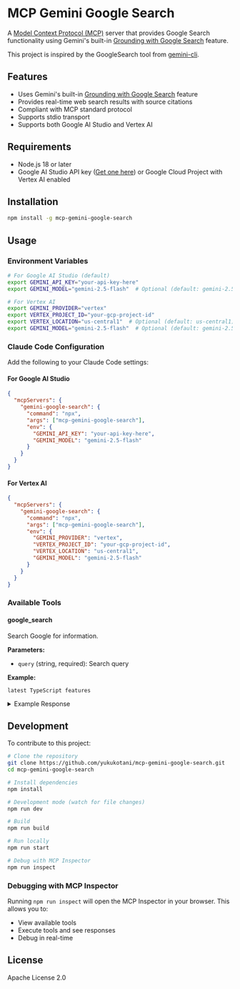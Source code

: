 # MCP Gemini Google Search

A [Model Context Protocol (MCP)](https://modelcontextprotocol.io) server that provides Google Search functionality using Gemini's built-in [Grounding with Google Search](https://ai.google.dev/gemini-api/docs/google-search) feature.

This project is inspired by the GoogleSearch tool from [gemini-cli](https://github.com/google-gemini/gemini-cli/blob/9897a2b80a6f371363faf1345f406ea581b841db/docs/tools/web-search.md).

## Features

- Uses Gemini's built-in [Grounding with Google Search](https://ai.google.dev/gemini-api/docs/google-search) feature
- Provides real-time web search results with source citations
- Compliant with MCP standard protocol
- Supports stdio transport
- Supports both Google AI Studio and Vertex AI

## Requirements

- Node.js 18 or later
- Google AI Studio API key ([Get one here](https://aistudio.google.com/)) or Google Cloud Project with Vertex AI enabled

## Installation

```bash
npm install -g mcp-gemini-google-search
```

## Usage

### Environment Variables

```bash
# For Google AI Studio (default)
export GEMINI_API_KEY="your-api-key-here"
export GEMINI_MODEL="gemini-2.5-flash"  # Optional (default: gemini-2.5-flash)

# For Vertex AI
export GEMINI_PROVIDER="vertex"
export VERTEX_PROJECT_ID="your-gcp-project-id"
export VERTEX_LOCATION="us-central1"  # Optional (default: us-central1)
export GEMINI_MODEL="gemini-2.5-flash"  # Optional (default: gemini-2.5-flash)
```

### Claude Code Configuration

Add the following to your Claude Code settings:

#### For Google AI Studio
```json
{
  "mcpServers": {
    "gemini-google-search": {
      "command": "npx",
      "args": ["mcp-gemini-google-search"],
      "env": {
        "GEMINI_API_KEY": "your-api-key-here",
        "GEMINI_MODEL": "gemini-2.5-flash"
      }
    }
  }
}
```

#### For Vertex AI
```json
{
  "mcpServers": {
    "gemini-google-search": {
      "command": "npx",
      "args": ["mcp-gemini-google-search"],
      "env": {
        "GEMINI_PROVIDER": "vertex",
        "VERTEX_PROJECT_ID": "your-gcp-project-id",
        "VERTEX_LOCATION": "us-central1",
        "GEMINI_MODEL": "gemini-2.5-flash"
      }
    }
  }
}
```

### Available Tools

#### google_search

Search Google for information.

**Parameters:**
- `query` (string, required): Search query

**Example:**
```
latest TypeScript features
```

<details>
<summary>Example Response</summary>

```
It appears you're asking about the latest features in TypeScript. Here's a summary of recent updates and key features, based on the provided search results:

**Key Features in Recent TypeScript Updates:**

*   **Satisfies Operator:** This operator lets you specify that a value conforms to a specific type without fully enforcing it.[1,2]
*   **Const Type Parameters:** Using `const` with type parameters provides more precision with function generics, helping specify literal types and prevent unwanted transformations.[2] This ensures arrays are treated as immutable, maintaining their literal types.[2]
*   **Improved Enum Types:** Enums are more robust, especially `const enum`, which optimizes enums by inlining their values at compile time.[2] From version 5.0, all enums are treated as a type union, even with calculated values.[1]
*   **Template Literal Types:** Template literal types are more expressive, allowing you to create types that build on literals, similar to JavaScript template strings.[2]
*   **Unions and Intersections with Discriminated Unions:** TypeScript offers better handling for union and intersection types, which are frequently used to build flexible types.[2] Discriminated unions allow you to create complex structures with ease and clear type guards.[2]
*   **New ECMAScript Set Methods:** Support for new methods like `union`, `intersection`, and `difference` for more powerful set operations.[3]

**TypeScript 5.8 Highlights (March 2025):**

*   **Module Node18 Flag:** Provides a stable reference point for users fixed on Node.js 18, without incorporating certain behaviors of `--module nodenext`.[4]
*   **Optimizations:** Introduces optimizations that improve the time to build up a program and update it based on file changes, especially in `--watch` mode or editor scenarios.[4] This includes avoiding array allocations during path normalization.[4]
*   **Import Assertions:**  `--module nodenext` in TypeScript 5.8 will issue an error if it encounters an import assertion, as Node.js 22 no longer accepts them using the `assert` syntax, recommending `with` instead.[4]

**Other Notable Features & Improvements:**

*   **Inferred Type Predicates:** Improved type inference, especially with arrays and filtering.[3]
*   **Control Flow Narrowing for Constant Indexed Accesses:** Better type narrowing for accessing object properties.[3]
*   **Regular Expression Syntax Checking:** Basic syntax checks are performed on regular expressions, flagging errors like unclosed parentheses.[3]
*   **Array filter Fixes:** Properly filters the type of arrays when you use the filter function.
*   **Object Key Inference Fixes:** Improves type inference.

**Performance Enhancements:**

*   **Go Rewrite:**  A full rewrite of TypeScript in Go has been promised for version 7.0, which has demonstrated significant speed improvements (up to 10x-15x in some cases).[5] This will affect the compiler (`tsc`) and IDE performance (loading, hovers, errors, etc.).[5] The team chose Go for its structural similarity to the current JavaScript implementation.[5]
*   **TypeScript 5.0:** This update aimed to accelerate coding processes and simplify development by refining code, data structures, and streamlining import/export operations.[6]

In summary, TypeScript is continuously evolving with new features and improvements aimed at enhancing developer productivity, code quality, and performance.[6]


Sources:
[1] edicomgroup.com (https://vertexaisearch.cloud.google.com/grounding-api-redirect/AUZIYQFILdgh_4-Yh0OuwzDOqwCfvLGHdhm_PGhdAIzMK_DFwW38X9qK8b3Tj_ws2VZ2VLxWW_NJtuzot8B_wYYH4rOHBY_1HYZ7PyCHOCR3GzQpwQUi71ufAf6izU13O3W6GzjQAQnVjnheeRLLLf4mD7uueIS-g0yeivFo2XWZKJF4wtRtDfdTYjtHvRYmB7rY6Q==)
[2] dev.to (https://vertexaisearch.cloud.google.com/grounding-api-redirect/AUZIYQFFMJOcmJDu8TUJsc6cKjVMDTR7ggjQMUc1aMAIVKRhbTq7Zjzh5f_h-UpZn6LE6xB-nTqUmQwHCiUmhvAZ_uYmzXIzNmJvtoDUjDcB9hJDw_aPPvJjd411APwVfiNvd3yhlrB7MFsnxH25-hxNetmoZJrriZ0mGm6ZaYbm0yMeiruDqC5mnqXJwuyGLMdrg-M3LpRAGrxVAT9b1veE)
[3] dev.to (https://vertexaisearch.cloud.google.com/grounding-api-redirect/AUZIYQFfDcb-2QNwLZ0TpjSkNCWCvh-dvslYtllEMyyTXCSu-3jbOBD4vvq0j5Hqyuw8BcmEpKjBBeBZS83E-GCKax48hg5Oc1Fam6GQy296DxQkEQOfg7pvmnRhE3tdDbDCBqXKdYPonoR_AVLBAlGdKg==)
[4] microsoft.com (https://vertexaisearch.cloud.google.com/grounding-api-redirect/AUZIYQEWKA9uZsB7lcOGcnOLveyjImsqVwNItCj3n3QiCrCkyL6iY4rA16Wp37FecAoKgX58lcDcBOuXye97fgw5SAbLwDkl3M-vCUK0I0HxtCx8qMaBVM42sxyFEQjn1iz4Qgzud3P7pDlc4frHf6Wkgs8nNcoIlMriePVOb0l9vmY=)
[5] totaltypescript.com (https://vertexaisearch.cloud.google.com/grounding-api-redirect/AUZIYQFysE6zFlg_XiXfGqAiDapTIj2bsVWlkuq3Trpfacjd1a7gMDrUh35MKW-No9qdSKti68W3M2b1j6VqlnZ7v_yBOjE8hK_3d57U7UePyjMOUDdbBBGRK8CZeUug3hBOFsZjbnQoDdoL446oZL1R38gJrc9JvGmlWQno)
[6] rabitsolutions.com (https://vertexaisearch.cloud.google.com/grounding-api-redirect/AUZIYQEY1brKmgxI5YOA1HrB89SnHNPyhm3Dlz-zumJMoi-wBegLSOjto360JJrA29TwVB8A02qHWZBtwua0QHn8NxAjWUCCkLxD7lZa_xW4Mtp8diiAXl1ppIWEHq6T7B1Mm6_dMs3lWoOKOJSjCUrk6-P4ao40V-nYULfPtA==)
```

</details>

## Development

To contribute to this project:

```bash
# Clone the repository
git clone https://github.com/yukukotani/mcp-gemini-google-search.git
cd mcp-gemini-google-search

# Install dependencies
npm install

# Development mode (watch for file changes)
npm run dev

# Build
npm run build

# Run locally
npm run start

# Debug with MCP Inspector
npm run inspect
```

### Debugging with MCP Inspector

Running `npm run inspect` will open the MCP Inspector in your browser. This allows you to:

- View available tools
- Execute tools and see responses
- Debug in real-time

## License

Apache License 2.0